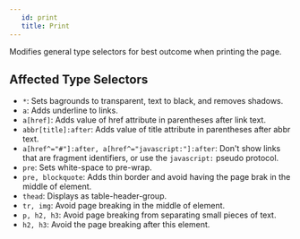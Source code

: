 ```yaml
---
   id: print
   title: Print
---
```


<a class="SourceView-page" href="https://github.com/aptuitiv/cacao/blob/master/src/css/base/print.css"></a>

Modifies general type selectors for best outcome when printing the page.

## Affected Type Selectors


* `*`: Sets bagrounds to transparent, text to black, and removes shadows.
* `a`: Adds underline to links.
* `a[href]`: Adds value of href attribute in parentheses after link text.
* `abbr[title]:after`: Adds value of title attribute in parentheses after abbr text.
* `a[href^="#"]:after, a[href^="javascript:"]:after`: Don't show links that are fragment identifiers, or use the `javascript:` pseudo protocol.
* `pre`: Sets white-space to pre-wrap.
* `pre, blockquote`: Adds thin border and avoid having the page brak in the middle of element.
* `thead`: Displays as table-header-group.
* `tr, img`: Avoid page breaking in the middle of element.
* `p, h2, h3`: Avoid page breaking from separating small pieces of text.
* `h2, h3`: Avoid the page breaking after this element.
